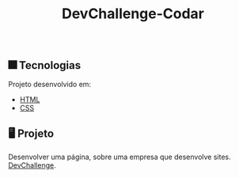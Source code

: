 <h1 align="center">
  <p>DevChallenge-Codar</p>
</h1>

<br>

## 🎆 Tecnologias

Projeto desenvolvido em:
- [HTML](https://developer.mozilla.org/pt-BR/docs/Web/HTML)
- [CSS](https://www.w3schools.com/css/)


## 🖥️ Projeto

Desenvolver uma página, sobre uma empresa que desenvolve sites.
[DevChallenge](https://www.devchallenge.com.br/).
